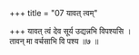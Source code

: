 +++
title = "07 यावत् त्वम्"

+++
यावत् त्वं देव सूर्य उद्यन्नभि विपश्यसि ।  
तावन् मा वर्चसाभि वि पश्य ॥७ ॥